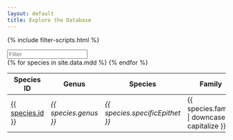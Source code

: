 ```yaml
---
layout: default
title: Explore the Database
---
```


{% include filter-scripts.html %}

<script>window.addEventListener('load', goPermalink)</script>

<div class="container text-center">
<div class="row align-items-center justify-content-center">
<div class="col-4 my-2">
<input class="form-control form-control-lg" type="search" id="searchTerm" placeholder="Filter">
</div>
</div>
<div class="row align-items-center justify-content-center">
<div class="col">
<div class="table-responsive-md">
<table class="table table-striped table-bordered" id="fullTable">
    <thead class="table-dark">
    <tr class="table-header-row">
        <th class="taxa-sticky-header">Species ID</th>
        <th class="taxa-sticky-header">Genus</th>
        <th class="taxa-sticky-header">Species</th>
        <th class="taxa-sticky-header">Family</th>
        <th class="taxa-sticky-header">Order</th>
    </tr>
    </thead>
    <tbody>
        {% for species in site.data.mdd %}
            <tr>
            <td><a href="taxon/{{ species.id }}">{{ species.id }}</a></td>
            <td><i>{{ species.genus }}</i></td>
            <td><i>{{ species.specificEpithet }}</i></td>
            <td>{{ species.family | downcase | capitalize }}</td>
            <td>{{ species.order | downcase | capitalize }}</td>
            <td style="display: none">{{ species.sciName }}</td>
            <td style="display: none">{{ species.mainCommonName }}</td>
            </tr>
        {% endfor %}
    </tbody>
</table>
</div>
</div>
<script>document.querySelector('#searchTerm').addEventListener('keyup', filterFunc, false);</script>
<script>document.addEventListener('load', filterFunc, false)</script>
